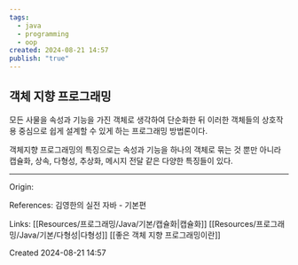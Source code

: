 ```yaml
---
tags:
  - java
  - programming
  - oop
created: 2024-08-21 14:57
publish: "true"
---
```

## 객체 지향 프로그래밍
모든 사물을 속성과 기능을 가진 객체로 생각하여 단순화한 뒤 이러한 객체들의 상호작용 중심으로 쉽게 설계할 수 있게 하는 프로그래밍 방법론이다.

객체지향 프로그래밍의 특징으로는 속성과 기능을 하나의 객체로 묶는 것 뿐만 아니라
캡슐화, 상속, 다형성, 추상화, 메시지 전달 같은 다양한 특징들이 있다.

---
Origin: 

References: 김영한의 실전 자바 - 기본편

Links: [[Resources/프로그래밍/Java/기본/캡슐화|캡슐화]] [[Resources/프로그래밍/Java/기본/다형성|다형성]] [[좋은 객체 지향 프로그래밍이란]]

Created 2024-08-21 14:57